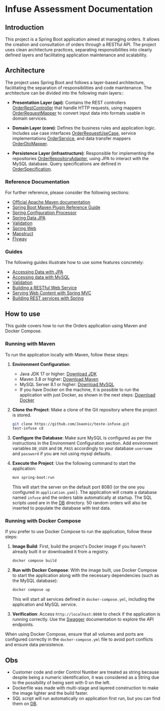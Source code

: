 # Infuse Assessment Documentation

## Introduction

This project is a Spring Boot application aimed at managing orders. It allows the creation and consultation of orders
through a RESTful API. The project uses clean architecture practices, separating responsibilities into clearly defined
layers and facilitating application maintenance and scalability.

## Architecture

The project uses Spring Boot and follows a layer-based architecture, facilitating the separation of responsibilities and
code maintenance. The architecture can be divided into the following main layers::

- **Presentation Layer (api)**: Contains the REST
  controllers [OrderRestController](src/main/java/com/testes/infuse/orders/api/rest/OrderRestController.java) that
  handle HTTP requests, using
  mappers [OrderRequestMapper](src/main/java/com/testes/infuse/orders/api/shared/mapper/OrderRequestMapper.java) to
  convert input data into formats usable in domain services.

- **Domain Layer (core)**: Defines the business rules and application logic. Includes use case
  interfaces [OrderRequestUseCase](src/main/java/com/testes/infuse/orders/core/port/in/OrderRequestUseCase.java),
  service
  implementations [OrderService](src/main/java/com/testes/infuse/orders/core/domain/service/impl/OrderServiceImpl.java),
  and data transfer
  mappers [OrderDtoMapper](src/main/java/com/testes/infuse/orders/core/application/mapper/OrderDtoMapper.java).

- **Persistence Layer (infrastructure)**: Responsible for implementing the
  repositories [OrderRepositoryAdapter](src/main/java/com/testes/infuse/orders/infrastructure/persistence/mysql/OrderRepositoryAdapter.java),
  using JPA to interact with the MySQL database. Query specifications are defined
  in [OrderSpecification](src/main/java/com/testes/infuse/orders/infrastructure/persistence/mysql/jpa/specification/OrderSpecification.java).

### Reference Documentation

For further reference, please consider the following sections:

* [Official Apache Maven documentation](https://maven.apache.org/guides/index.html)
* [Spring Boot Maven Plugin Reference Guide](https://docs.spring.io/spring-boot/docs/3.2.5/maven-plugin/reference/html/)
* [Spring Configuration Processor](https://docs.spring.io/spring-boot/docs/3.2.5/reference/htmlsingle/index.html#appendix.configuration-metadata.annotation-processor)
* [Spring Data JPA](https://docs.spring.io/spring-boot/docs/3.2.5/reference/htmlsingle/index.html#data.sql.jpa-and-spring-data)
* [Validation](https://docs.spring.io/spring-boot/docs/3.2.5/reference/htmlsingle/index.html#io.validation)
* [Spring Web](https://docs.spring.io/spring-boot/docs/3.2.5/reference/htmlsingle/index.html#web)
* [Mapstruct](https://mapstruct.org/)
* [Flyway](https://flywaydb.org/)

### Guides

The following guides illustrate how to use some features concretely:

* [Accessing Data with JPA](https://spring.io/guides/gs/accessing-data-jpa/)
* [Accessing data with MySQL](https://spring.io/guides/gs/accessing-data-mysql/)
* [Validation](https://spring.io/guides/gs/validating-form-input/)
* [Building a RESTful Web Service](https://spring.io/guides/gs/rest-service/)
* [Serving Web Content with Spring MVC](https://spring.io/guides/gs/serving-web-content/)
* [Building REST services with Spring](https://spring.io/guides/tutorials/rest/)


## How to use

This guide covers how to run the Orders application using Maven and Docker Compose.

### Running with Maven

To run the application locally with Maven, follow these steps:

1. **Environment Configuration**:
    - Java JDK 17 or higher: [Download JDK](https://www.oracle.com/java/technologies/downloads/#java17)
    - Maven 3.8 or higher: [Download Maven](https://maven.apache.org/download.cgi)
    - MySQL Server 8.1 or higher: [Download MySQL](https://dev.mysql.com/downloads/mysql/)
    - If you have Docker on the machine, it is possible to run the application with just Docker, as shown in the next
      steps: [Download Docker](https://docs.docker.com/engine/install/)

2. **Clone the Project**:
   Make a clone of the Git repository where the project is stored.
    ```bash
    git clone https://github.com/Joaonic/teste-infuse.git
    test-infuse cd
    ```

3. **Configure the Database**:
   Make sure MySQL is configured as per the instructions in the Environment Configuration section. Add environment
   variables `DB_USER` and `DB_PASS` accordingly to your database `username` and `password` if you are not using mysql defaults.

4. **Execute the Project**:
   Use the following command to start the application:
    ```bash
    mvn spring-boot:run
    ```
   This will start the server on the default port 8080 (or the one you configured in `application.yaml`). The
   application will create a database named `infuse` and the orders table automatically at startup. The SQL scripts used
   are in the [DB](src/main/resources/db) directory. 50 random orders will also be inserted to populate the database
   with test data.

### Running with Docker Compose

If you prefer to use Docker Compose to run the application, follow these steps:

1. **Image Build**:
   First, build the project's Docker image if you haven't already built it or downloaded it from a registry.
    ```bash
    docker compose build
    ```

2. **Run with Docker Compose**:
   With the image built, use Docker Compose to start the application along with the necessary dependencies (such as the
   MySQL database):
    ```bash
    docker compose up
    ```
   This will start all services defined in `docker-compose.yml`, including the application and MySQL service.

3. **Verification**:
   Access `http://localhost:8080` to check if the application is running correctly. Use
   the [Swagger](src/main/resources/static/swagger.json) documentation to explore the API endpoints.

When using Docker Compose, ensure that all volumes and ports are configured correctly in the `docker-compose.yml` file
to avoid port conflicts and ensure data persistence.

## Obs

- Customer code and order Control Number are treated as string because despite being a numeric identification, it was considered as a String due to the possibility of being sent with 0 on the left.
- Dockerfile was made with multi-stage and layered construction to make the image lighter and the build faster.
- SQL script will run automatically on application first run, but you can find them on [DB](src/main/resources/db).

